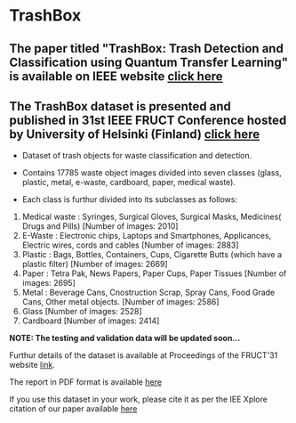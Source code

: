# TrashBox
## **The paper titled "TrashBox: Trash Detection and Classification using Quantum Transfer Learning" is available on IEEE website [click here](https://ieeexplore.ieee.org/abstract/document/9770922)** ##
## **The TrashBox dataset is presented and published in 31st IEEE FRUCT Conference hosted by University of Helsinki (Finland) [click here](https://fruct.org/program31)** ##
- Dataset of trash objects for waste classification and detection.

- Contains 17785 waste object images divided into seven classes (glass, plastic, metal, e-waste, cardboard, paper, medical waste).

- Each class is furthur divided into its subclasses as follows:

1. Medical waste : Syringes, Surgical Gloves, Surgical Masks, Medicines( Drugs and Pills)   [Number of images: 2010]
2. E-Waste : Electronic chips, Laptops and Smartphones, Applicances, Electric wires, cords and cables   [Number of images: 2883]
3. Plastic : Bags, Bottles, Containers, Cups, Cigarette Butts (which have a plastic filter)  [Number of images: 2669]
4. Paper : Tetra Pak, News Papers, Paper Cups, Paper Tissues  [Number of images: 2695]
5. Metal : Beverage Cans, Cnostruction Scrap, Spray Cans, Food Grade Cans, Other metal objects. [Number of images: 2586]
6. Glass [Number of images: 2528]
7. Cardboard [Number of images: 2414]

**NOTE: The testing and validation data will be updated soon...**

Furthur details of the dataset is available at Proceedings of the FRUCT'31 website [link](https://fruct.org/publications/fruct31/).

The report in PDF format is available [here](https://fruct.org/publications/fruct31/files/Kum.pdf)

If you use this dataset in your work, please cite it as per the IEE Xplore citation of our paper available [here](https://ieeexplore.ieee.org/abstract/document/9770922)
